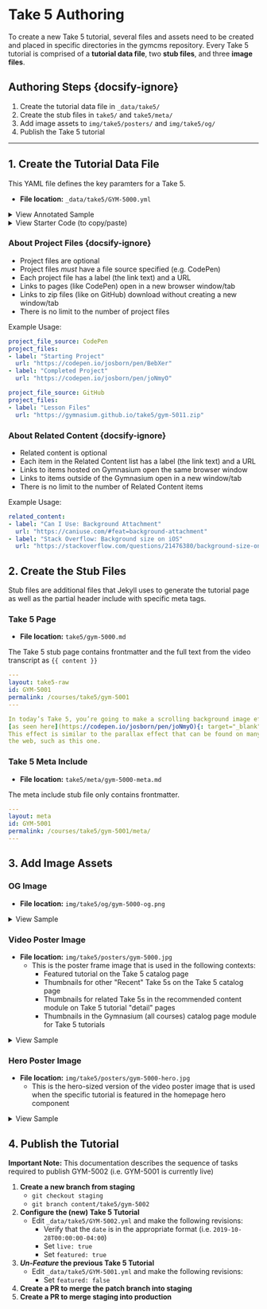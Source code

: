 # Take 5 Authoring

To create a new Take 5 tutorial, several files and assets need to be created and placed in specific directories in the gymcms repository. Every Take 5 tutorial is comprised of a **tutorial data file**, two **stub files**, and three **image files**.

## Authoring Steps {docsify-ignore}

1. Create the tutorial data file in `_data/take5/`
2. Create the stub files in `take5/` and `take5/meta/`
3. Add image assets to `img/take5/posters/` and `img/take5/og/`
4. Publish the Take 5 tutorial

---

## 1. Create the Tutorial Data File

This YAML file defines the key paramters for a Take 5.

- **File location:** `_data/take5/GYM-5000.yml`

<details>
<summary>View Annotated Sample</summary>

```yaml
---
id: GYM-5001                         # Unique course ID
title: "Making a CSS Parallax Effect"       # MUST be quoted
date: 2019-10-28T00:00:00-04:00             # Publish date — MUST be in this format
course_type: take5                          # This is required
url: /courses/take5/GYM-5001/                # Only change the course ID!
poster_art: /img/take5/posters/gym-5001.jpg # Path to poster image (may be deprecated)
live: true                                  # Only set to live when ready to publish!
instructor: "Jeremy Osborn"                 # MUST be quoted
topic: "Design & Development"           # MUST be quoted
video_id: zRNUPU2dujU                       # YouTube video ID
video_duration: "4:59"                      # Must be quoted
featured: true                              # Toggle for display in catalog and hero
description: "Learn how to create a scrolling background effect using CSS in this hands-on tutorial with Jeremy Osborn, Academic Director of Aquent Gymnasium."
project_file_source: Codepen                # Required if there are project files
project_files:
- label: "Starting Project"
  url: "https://codepen.io/josborn/pen/BebXer"
- label: "Completed Project"
  url: "https://codepen.io/josborn/pen/joNmyO"
related_content:
- label: "Can I Use: Background Attachment"
  url: "https://caniuse.com/#feat=background-attachment"
- label: "Stack Overflow: Background size on iOS"
  url: "https://stackoverflow.com/questions/21476380/background-size-on-ios"
- label: "MDN web docs: Viewport concepts"
  url: "https://developer.mozilla.org/en-US/docs/Web/CSS/Viewport_concepts"
---
```
</details>

<details>
<summary>View Starter Code (to copy/paste)</summary>

```yaml
---
id: GYM-5000
title: 
date: 2019-11-15T00:00:00-04:00
course_type: take5
url: /courses/take5/GYM-5000/
poster_art: /img/take5/posters/gym-5000.jpg
live: false
instructor: 
topic: 
video_id: 
video_duration: "0:00"
featured: false
description: 
project_file_source: 
project_files:
- label: 
  url: 
related_content:
- label: 
  url: 
---
```
</details>

### About Project Files {docsify-ignore}

- Project files are optional
- Project files _must_ have a file source specified (e.g. CodePen)
- Each project file has a label (the link text) and a URL
- Links to pages (like CodePen) open in a new browser window/tab
- Links to zip files (like on GitHub) download without creating a new window/tab
- There is no limit to the number of project files

Example Usage:

```yaml
project_file_source: CodePen
project_files:
- label: "Starting Project"
  url: "https://codepen.io/josborn/pen/BebXer"
- label: "Completed Project"
  url: "https://codepen.io/josborn/pen/joNmyO"
```

```yaml
project_file_source: GitHub
project_files:
- label: "Lesson Files"
  url: "https://gymnasium.github.io/take5/gym-5011.zip"
```

### About Related Content {docsify-ignore}

- Related content is optional
- Each item in the Related Content list has a label (the link text) and a URL
- Links to items hosted on Gymnasium open the same browser window
- Links to items outside of the Gymnasium open in a new window/tab
- There is no limit to the number of Related Content items

Example Usage:

```yaml
related_content:
- label: "Can I Use: Background Attachment"
  url: "https://caniuse.com/#feat=background-attachment"
- label: "Stack Overflow: Background size on iOS"
  url: "https://stackoverflow.com/questions/21476380/background-size-on-ios"
```

## 2. Create the Stub Files

Stub files are additional files that Jekyll uses to generate the tutorial page as well as the partial header include with specific meta tags.

### Take 5 Page

- **File location:** `take5/gym-5000.md`

The Take 5 stub page contains frontmatter and the full text from the video transcript as `{{ content }}`

```yaml
---
layout: take5-raw
id: GYM-5001
permalink: /courses/take5/gym-5001
---

In today’s Take 5, you’re going to make a scrolling background image effect 
[as seen here](https://codepen.io/josborn/pen/joNmyO){: target="_blank" rel="noopener"}. 
This effect is similar to the parallax effect that can be found on many places across 
the web, such as this one.
```

### Take 5 Meta Include

- **File location:** `take5/meta/gym-5000-meta.md`

The meta include stub file only contains frontmatter.

```yaml
---
layout: meta
id: GYM-5001
permalink: /courses/take5/gym-5001/meta/
---
```

## 3. Add Image Assets

### OG Image

- **File location:** `img/take5/og/gym-5000-og.png`

<details>
<summary>View Sample</summary>

![img/take5/og/gym-5001-og.png](https://thegymcms.com/img/take5/og/gym-5001-og.png)
</details>

### Video Poster Image

- **File location:** `img/take5/posters/gym-5000.jpg`
  - This is the poster frame image that is used in the following contexts:
    - Featured tutorial on the Take 5 catalog page
    - Thumbnails for other "Recent" Take 5s on the Take 5 catalog page
    - Thumbnails for related Take 5s in the recommended content module on Take 5 tutorial "detail" pages
    - Thumbnails in the Gymnasium (all courses) catalog page module for Take 5 tutorials

<details>
<summary>View Sample</summary>

![img/take5/posters/gym-5001.png](https://thegymcms.com/img/take5/posters/gym-5001.jpg)
</details>

### Hero Poster Image

- **File location:** `img/take5/posters/gym-5000-hero.jpg`
  - This is the hero-sized version of the video poster image that is used when the specific tutorial is featured in the homepage hero component

<details>
<summary>View Sample</summary>

![img/take5/posters/gym-5001-hero.png](https://thegymcms.com/img/take5/posters/gym-5001-hero.jpg)
</details>


## 4. Publish the Tutorial

**Important Note:** This documentation describes the sequence of tasks required to publish GYM-5002 (i.e. GYM-5001 is currently live)

1. **Create a new branch from staging**
    - `git checkout staging`
    - `git branch content/take5/gym-5002`
2. **Configure the (new) Take 5 Tutorial**
    - Edit `_data/take5/GYM-5002.yml` and make the following revisions:
        - Verify that the `date` is in the appropriate format (i.e. `2019-10-28T00:00:00-04:00`)
        - Set `live: true`
        - Set `featured: true`
3. **_Un-Feature_ the previous Take 5 Tutorial**
    - Edit `_data/take5/GYM-5001.yml` and make the following revisions:
        - Set `featured: false`
4. **Create a PR to merge the patch branch into staging**
5. **Create a PR to merge staging into production**

